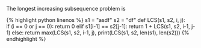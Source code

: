 The longest increasing subsequence problem is

{% highlight python linenos %}
s1 = "asdf"
s2 = "df"
def LCS(s1, s2, i, j):  
  if (i == 0 or j == 0):
    return 0
  elif s1[i-1] == s2[j-1]:
    return 1 + LCS(s1, s2, i-1, j-1)
  else:
    return max(LCS(s1, s2, i-1, j), 
print(LCS(s1, s2, len(s1), len(s2)))
{% endhighlight %}
